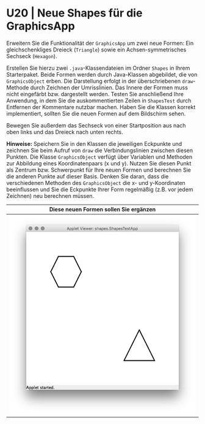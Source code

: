 # U20 | Neue Shapes für die GraphicsApp

Erweitern Sie die Funktionalität der `GraphicsApp` um zwei neue Formen:
Ein gleichschenkliges Dreieck (`Triangle`) sowie ein
Achsen-symmetrisches Sechseck (`Hexagon`).

Erstellen Sie hierzu zwei `.java`-Klassendateien im Ordner `Shapes` in Ihrem Starterpaket. Beide Formen werden durch Java-Klassen abgebildet, die von `GraphicsObject` erben. Die Darstellung erfolgt in der überschriebenen `draw`-Methode durch
Zeichnen der Umrisslinien. Das Innere der Formen muss nicht eingefärbt
bzw. dargestellt werden. Testen Sie anschließend Ihre Anwendung, in dem
Sie die auskommentierten Zeilen in `ShapesTest` durch Entfernen der
Kommentare nutzbar machen. Haben Sie die
Klassen korrekt implementiert, sollten Sie die neuen Formen auf dem
Bildschirm sehen.

Bewegen Sie außerdem das Sechseck von einer Startposition aus nach oben links und das Dreieck
nach unten rechts.

**Hinweise:** Speichern Sie in den Klassen die jeweiligen Eckpunkte und
zeichnen Sie beim Aufruf von `draw` die Verbindungslinien zwischen
diesen Punkten. Die Klasse `GraphicsObject` verfügt über Variablen und
Methoden zur Abbildung eines Koordinatenpaars (x und y). Nutzen Sie
diesen Punkt als Zentrum bzw. Schwerpunkt für Ihre neuen Formen und
berechnen Sie die anderen Punkte auf dieser Basis. Denken Sie daran,
dass die verschiedenen Methoden des `GraphicsObject` die x- und
y-Koordinaten beeinflussen und Sie die Eckpunkte Ihrer Form regelmäßig
(z.B. vor jedem Zeichnen) neu berechnen müssen.

| Diese neuen Formen sollen Sie ergänzen |
|:------:|
| ![Neue Shapes](./docs/screenshot_shapes.png) |
